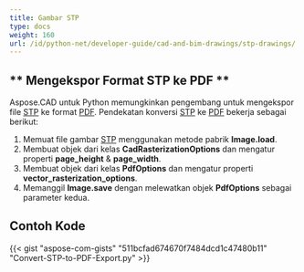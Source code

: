 ```yaml
---
title: Gambar STP
type: docs
weight: 160
url: /id/python-net/developer-guide/cad-and-bim-drawings/stp-drawings/
---
```


## ** Mengekspor Format STP ke PDF **

Aspose.CAD untuk Python memungkinkan pengembang untuk mengekspor file [STP](https://docs.fileformat.com/3d/stp/) ke format [PDF](https://docs.fileformat.com/pdf/). Pendekatan konversi [STP](https://docs.fileformat.com/3d/stp/) ke [PDF](https://docs.fileformat.com/pdf/) bekerja sebagai berikut:

1. Memuat file gambar [STP](https://docs.fileformat.com/3d/stp/) menggunakan metode pabrik **Image.load**.
1. Membuat objek dari kelas **CadRasterizationOptions** dan mengatur properti **page_height** & **page_width**.
1. Membuat objek dari kelas **PdfOptions** dan mengatur properti **vector_rasterization_options**.
1. Memanggil **Image.save** dengan melewatkan objek **PdfOptions** sebagai parameter kedua.

## Contoh Kode

{{< gist "aspose-com-gists" "511bcfad674670f7484dcd1c47480b11" "Convert-STP-to-PDF-Export.py" >}}
